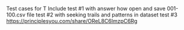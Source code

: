Test cases for T
Include test #1 with answer how open and save 001-100.csv file
test #2 with seeking trails and patterns in dataset
test #3 https://principlesyou.com/share/OReL8C6lmzpC6Rg
